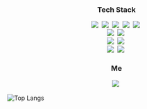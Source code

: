 <h3 align="center">Tech Stack</h3>
<p align="center">
  <img src="https://img.shields.io/badge/C-a8b9cc?style=flat-square&logo=C&logoColor=white"/></a>&nbsp 
  <img src="https://img.shields.io/badge/C++-00599c?style=flat-square&logo=C%2B%2B&logoColor=white"/></a>&nbsp
  <img src="https://img.shields.io/badge/C%23%20-%23239120.svg?&style=flat-square&logo=c-sharp&logoColor=white"/></a>&nbsp  
  <img src="https://img.shields.io/badge/Python-3766AB?style=flat-square&logo=Python&logoColor=white"/></a>&nbsp 
  <img src="https://img.shields.io/badge/CUDA-76b900?style=flat-square&logo=NVIDIA&logoColor=white"/></a>&nbsp
  <br>
  <img src="https://img.shields.io/badge/Windows-0078d6?style=flat-square&logo=Windows&logoColor=white"/></a>&nbsp
  <img src="https://img.shields.io/badge/Ubuntu-e95420?style=flat-square&logo=Ubuntu&logoColor=white"/></a>&nbsp
  <br>
  <img src="https://img.shields.io/badge/Tensorflow2-ff6f00?style=flat-square&logo=Tensorflow&logoColor=white"/></a>&nbsp 
  <img src="https://img.shields.io/badge/PyTorch-ee4c2c?style=flat-square&logo=PyTorch&logoColor=white"/></a>&nbsp 
  <br>
  <img src="https://img.shields.io/badge/Unity3D-000000?style=flat-square&logo=unity&logoColor=white"/></a>&nbsp 
  <img src="https://img.shields.io/badge/OpenGL-5586a4?style=flat-square&logo=OpenGL&logoColor=white"/></a>&nbsp 
  <br>  
</p>
<h3 align="center">Me</h3>
<p align="center">
<a href="https://velog.io/@cgotjh"><img src="https://img.shields.io/badge/velog-20C997?style=for-the-badge&logo=velog&logoColor=white"></a>&nbsp
</p>

![Top Langs](https://github-readme-stats.vercel.app/api/top-langs/?username=jhcnode&layout=compact)
